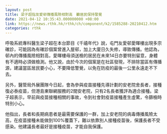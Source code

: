 ```yaml
---
layout: post
title: 梁子超指友愛邨傳播風險相對高　籲居民保持警覺　
date: 2021-04-12 10:35:43.000000000 +08:00
link: https://news.rthk.hk/rthk/ch/component/k2/1585288-20210412.htm
categories: rthk
---
```


呼吸系統專科醫生梁子超在本台節目《千禧年代》說，屯門友愛邨愛暉樓出現多宗確診，可能因為有確診個案曾進入屋邨，加上大廈日久失修，導致傳播。他認為，邨內的傳播風險相對高，愛暉樓毋須送檢的居民在未來14日亦要特別留意，身體有不適時必須做檢測。他又說，由於今次的個案是在社區發現，不排除當區有傳播源，建議當區居民要小心，不要降低警覺，以免在防疫的最後一公里永遠走不下去。

另外，醫管局外展團隊今日起，會為參與疫苗接種先導計劃的安老院舍長者，接種復必泰疫苗，但港島東聯網服務的2間安老院，只有2名長者獲評為適合接種。梁子超表示，早前與疫苗接種相關的事故，令到社會對疫苗接種產生虛驚，令篩檢時特別小心。

他指出，長者和長期病患者是最需要保護的一群，加上安老院的病毒傳播風險太高，在疫苗接種未能做到100%覆蓋下，難以依靠別人接種疫苗後，保護長者不受感染。他建議長者最好是接種疫苗，才能自我保護。

